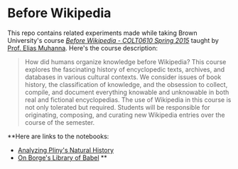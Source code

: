 # Before Wikipedia

This repo contains related experiments made while taking Brown University's course [*Before Wikipedia - COLT0610 Spring 2015*](https://courses.brown.edu/courses/spring-2015/colt-0610q-s01) taught by [Prof. Elias Muhanna](http://eliasmuhanna.com/). Here's the course description:
> How did humans organize knowledge before Wikipedia? This course explores the fascinating history of encyclopedic texts, archives, and databases in various cultural contexts. We consider issues of book history, the classification of knowledge, and the obsession to collect, compile, and document everything knowable and unknowable in both real and fictional encyclopedias. The use of Wikipedia in this course is not only tolerated but required. Students will be responsible for originating, composing, and curating new Wikipedia entries over the course of the semester.

**Here are links to the notebooks:
- [Analyzing Pliny's Natural History](http://nbviewer.jupyter.org/github/henrywallace/before-wikipedia/blob/master/Analyzing%20Pliny%27s%20Natural%20History.ipynb)
- [On Borge's Library of Babel]()
**
